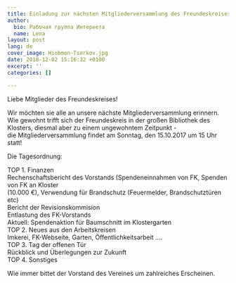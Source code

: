 ```yaml
---
title: Einladung zur nächsten Mitgliederversammlung des Freundeskreises
author:
  bio: Рабочая группа Интернета
  name: Lena
layout: post
lang: de
cover_image: Hiobmon-Tserkov.jpg
date: 2018-12-02 15:16:32 +0100
excerpt: ''
categories: []

---
```

Liebe Mitglieder des Freundeskreises!

Wir möchten sie alle an unsere nächste Mitgliederversammlung  erinnern. Wie gewohnt trifft sich der Freundeskreis in der großen  Bibliothek des Klosters, diesmal aber zu einem ungewohntem Zeitpunkt -  
 die Mitgliederversammlung findet am Sonntag, den 15.10.2017 um 15 Uhr statt!

Die Tagesordnung:

TOP 1. Finanzen  
 Rechenschaftsbericht des Vorstands (Spendeneinnahmen von FK, Spenden von FK an Kloster  
 (10.000 €), Verwendung für Brandschutz (Feuermelder, Brandschutztüren etc)  
 Bericht der Revisionskommision  
 Entlastung des FK-Vorstands  
 Aktuell: Spendenaktion für Baumschnitt im Klostergarten  
 TOP 2. Neues aus den Arbeitskreisen  
 Imkerei, FK-Webseite, Garten, Öffentlichkeitsarbeit ....  
 TOP 3. Tag der offenen Tür  
 Rückblick und Überlegungen zur Zukunft  
 TOP 4. Sonstiges

Wie immer bittet der Vorstand des Vereines um zahlreiches Erscheinen.